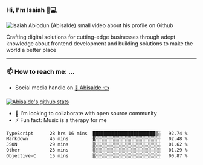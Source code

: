 ### Hi, I'm Isaiah 🌻💻

<img src="https://res.cloudinary.com/abisalde/image/upload/c_scale,h_311,w_816/v1616039512/Abisalde_github.gif" alt="Isaiah Abiodun (Abisalde) small video about his profile on Github">

Crafting digital solutions for cutting-edge businesses through adept knowledge about frontend development and building solutions to make the world a better place
<hr>

### 📫 How to reach me: ...
- Social media handle on <a href="https://twitter.com/abisalde">🔔  Abisalde   👈</a>


[![Abisalde's github stats](https://github-readme-stats.vercel.app/api?username=abisalde)](https://github.com/abisalde/github-readme-stats)

- 👯 I’m looking to collaborate with open source community
- ⚡ Fun fact: Music is a therapy for me


<!--
**abisalde/Abisalde** is a ✨ _special_ ✨ repository because its `README.md` (this file) appears on your GitHub profile.

Here are some ideas to get you started:


- 👯 I’m looking to collaborate with open source community
- 🤔 I’m looking for help with ...
- 💬 Ask me about ...
- 📫 How to reach me: ...
- 😄 Pronouns: ...
- ⚡ Fun fact: ...
-->

<!--START_SECTION:waka-->

```txt
TypeScript      28 hrs 16 mins  ███████████████████████▒░   92.74 %
Markdown        45 mins         ▓░░░░░░░░░░░░░░░░░░░░░░░░   02.48 %
JSON            29 mins         ▒░░░░░░░░░░░░░░░░░░░░░░░░   01.62 %
Other           23 mins         ▒░░░░░░░░░░░░░░░░░░░░░░░░   01.29 %
Objective-C     15 mins         ▒░░░░░░░░░░░░░░░░░░░░░░░░   00.87 %
```

<!--END_SECTION:waka-->

